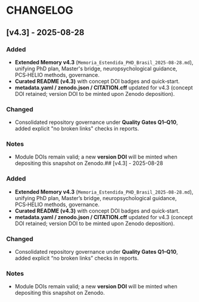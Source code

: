 # CHANGELOG

## [v4.3] - 2025-08-28

### Added

- **Extended Memory v4.3** (`Memoria_Estendida_PHD_Brasil_2025-08-28.md`), unifying PhD
  plan, Master's bridge, neuropsychological guidance, PCS‑HELIO methods, governance.
- **Curated README (v4.3)** with concept DOI badges and quick‑start.
- **metadata.yaml / zenodo.json / CITATION.cff** updated for v4.3 (concept DOI
  retained; version DOI to be minted upon Zenodo deposition).

### Changed

- Consolidated repository governance under **Quality Gates Q1–Q10**, added explicit
  "no broken links" checks in reports.

### Notes

- Module DOIs remain valid; a new **version DOI** will be minted when depositing
  this snapshot on Zenodo.## [v4.3] - 2025-08-28
### Added
- **Extended Memory v4.3** (`Memoria_Estendida_PHD_Brasil_2025-08-28.md`), unifying PhD plan, Master’s bridge, neuropsychological guidance, PCS‑HELIO methods, governance.
- **Curated README (v4.3)** with concept DOI badges and quick‑start.
- **metadata.yaml / zenodo.json / CITATION.cff** updated for v4.3 (concept DOI retained; version DOI to be minted upon Zenodo deposition).

### Changed
- Consolidated repository governance under **Quality Gates Q1–Q10**, added explicit “no broken links” checks in reports.

### Notes
- Module DOIs remain valid; a new **version DOI** will be minted when depositing this snapshot on Zenodo.
